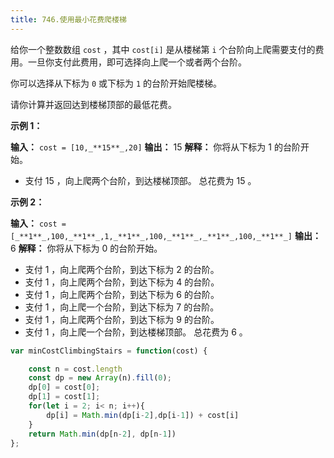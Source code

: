 ```yaml
---
title: 746.使用最小花费爬楼梯
---
```

给你一个整数数组 `cost` ，其中 `cost[i]` 是从楼梯第 `i` 个台阶向上爬需要支付的费用。一旦你支付此费用，即可选择向上爬一个或者两个台阶。

你可以选择从下标为 `0` 或下标为 `1` 的台阶开始爬楼梯。

请你计算并返回达到楼梯顶部的最低花费。

**示例 1：**

**输入：** `cost = [10,_**15**_,20]`
**输出：** 15
**解释：** 你将从下标为 1 的台阶开始。
- 支付 15 ，向上爬两个台阶，到达楼梯顶部。
总花费为 15 。

**示例 2：**

**输入：** `cost = [_**1**_,100,_**1**_,1,_**1**_,100,_**1**_,_**1**_,100,_**1**_]`
**输出：** 6
**解释：** 你将从下标为 0 的台阶开始。
- 支付 1 ，向上爬两个台阶，到达下标为 2 的台阶。
- 支付 1 ，向上爬两个台阶，到达下标为 4 的台阶。
- 支付 1 ，向上爬两个台阶，到达下标为 6 的台阶。
- 支付 1 ，向上爬一个台阶，到达下标为 7 的台阶。
- 支付 1 ，向上爬两个台阶，到达下标为 9 的台阶。
- 支付 1 ，向上爬一个台阶，到达楼梯顶部。
总花费为 6 。

```js
var minCostClimbingStairs = function(cost) {

    const n = cost.length
    const dp = new Array(n).fill(0);
    dp[0] = cost[0];
    dp[1] = cost[1];
    for(let i = 2; i< n; i++){
        dp[i] = Math.min(dp[i-2],dp[i-1]) + cost[i]
    }
    return Math.min(dp[n-2], dp[n-1])
};
```